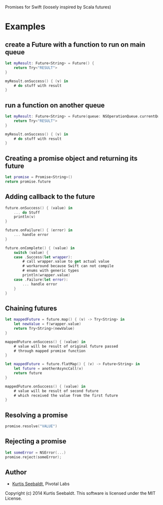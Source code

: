 Promises for Swift
(loosely inspired by Scala futures)

# Examples

## create a Future with a function to run on main queue

```swift
let myResult: Future<String> = Future() {
    return Try<"RESULT">
}

myResult.onSuccess() { (v) in
    # do stuff with result
}
```

## run a function on another queue

```swift
let myResult: Future<String> = Future(queue: NSOperationQueue.currentQueue) {
    return Try<"RESULT">
}

myResult.onSuccess() { (v) in
    # do stuff with result
}
```

## Creating a promise object and returning its future 

```swift
let promise = Promise<String>()
return promise.future
```

## Adding callback to the future

```swift
future.onSuccess() { (value) in
    ... do Stuff
    println(v)
}

future.onFailure() { (error) in
    ... handle error
}

future.onComplete() { (value) in
    switch (value) {
    case .Success(let wrapper):
        # call wrapper.value to get actual value
        # workaround because Swift can not compile
        # enums with generic types
        println(wrapper.value)
    case .Failure(let error):
        ... handle error
    }
}
```

## Chaining futures

```swift
let mappedFuture = future.map() { (v) -> Try<String> in
    let newValue = f(wrapper.value)
    return Try<String>(newValue)
}

mappedFuture.onSuccess() { (value) in
    # value will be result of original future passed
    # through mapped promise function
}
```

```swift
let mappedFuture = future.flatMap() { (v) -> Future<String> in
    let future = anotherAsyncCall(v)
    return future
}

mappedFuture.onSuccess() { (value) in
    # value will be result of second future
    # which received the value from the first future
}
```

## Resolving a promise

```swift
promise.resolve("VALUE")
```

## Rejecting a promise

```swift
let someError = NSError(...)
promise.reject(someError);
```

## Author

* [Kurtis Seebaldt](mailto:kurtis@pivotallabs.com), Pivotal Labs

Copyright (c) 2014 Kurtis Seebaldt. This software is licensed under the MIT License.
